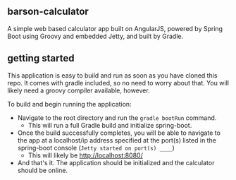 ## barson-calculator
A simple web based calculator app built on AngularJS, powered by Spring Boot using Groovy and embedded Jetty, and built by Gradle.

## getting started
This application is easy to build and run as soon as you have cloned this repo. It comes with gradle included, so no need to worry about that. You will likely need a groovy compiler available, however.

To build and begin running the application:
* Navigate to the root directory and run the `gradle bootRun` command.
    * This will run a full Gradle build and initialize spring-boot.
* Once the build successfully completes, you will be able to navigate to the app at a localhost/ip address specified at the port(s) listed in the spring-boot console (`Jetty started on port(s) ____`)
    * This will likely be [http://localhost:8080/](http://localhost:8080/)
* And that's it. The application should be initialized and the calculator should be online.
